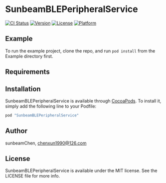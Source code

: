 # SunbeamBLEPeripheralService

[![CI Status](http://img.shields.io/travis/sunbeamChen/SunbeamBLEPeripheralService.svg?style=flat)](https://travis-ci.org/sunbeamChen/SunbeamBLEPeripheralService)
[![Version](https://img.shields.io/cocoapods/v/SunbeamBLEPeripheralService.svg?style=flat)](http://cocoapods.org/pods/SunbeamBLEPeripheralService)
[![License](https://img.shields.io/cocoapods/l/SunbeamBLEPeripheralService.svg?style=flat)](http://cocoapods.org/pods/SunbeamBLEPeripheralService)
[![Platform](https://img.shields.io/cocoapods/p/SunbeamBLEPeripheralService.svg?style=flat)](http://cocoapods.org/pods/SunbeamBLEPeripheralService)

## Example

To run the example project, clone the repo, and run `pod install` from the Example directory first.

## Requirements

## Installation

SunbeamBLEPeripheralService is available through [CocoaPods](http://cocoapods.org). To install
it, simply add the following line to your Podfile:

```ruby
pod "SunbeamBLEPeripheralService"
```

## Author

sunbeamChen, chenxun1990@126.com

## License

SunbeamBLEPeripheralService is available under the MIT license. See the LICENSE file for more info.
